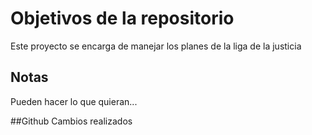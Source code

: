 # Objetivos de la repositorio

Este proyecto se encarga de manejar los planes de la liga de la justicia


## Notas
Pueden hacer lo que quieran...

##Github 
Cambios realizados
